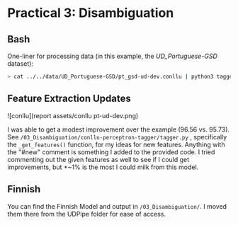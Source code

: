 # Practical 3: Disambiguation
## Bash
One-liner for processing data (in this example, the *UD_Portuguese-GSD* dataset):
```bash
> cat ../../data/UD_Portuguese-GSD/pt_gsd-ud-dev.conllu | python3 tagger.py pt-ud.dat > pt-ud-dev.out && python3 ../coNLL17/conll17_ud_eval.py --verbose ../../data/UD_Portuguese-GSD/pt_gsd-ud-dev.conllu pt-ud-dev.out
```

## Feature Extraction Updates
![conllu](report assets/conllu pt-ud-dev.png)

I was able to get a modest improvement over the example (96.56 vs. 95.73). See ```/03_Disambiguation/conllu-perceptron-tagger/tagger.py```
, specifically the ```_get_features()``` function, for my ideas for new features. Anything with the "#new" comment is
 something I added to the provided code. I tried commenting out the given features as well to see if I could get 
 improvements, but +~1% is the most I could milk from this model.
 
 ## Finnish
 You can find the Finnish Model and output in ```/03_Disambiguation/```. I moved them there from the UDPipe folder for
 ease of access.